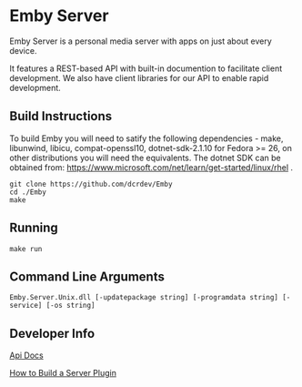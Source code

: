 Emby Server
============

Emby Server is a personal media server with apps on just about every device.

It features a REST-based API with built-in documention to facilitate client development. We also have client libraries for our API to enable rapid development.

## Build Instructions ##
To build Emby you will need to satify the following dependencies - make, libunwind, libicu, compat-openssl10, dotnet-sdk-2.1.10 for Fedora >= 26, on other distributions you will need the equivalents. The dotnet SDK can be obtained from: https://www.microsoft.com/net/learn/get-started/linux/rhel .
```
git clone https://github.com/dcrdev/Emby
cd ./Emby 
make
```

## Running ##
```
make run
```

## Command Line Arguments ##
```
Emby.Server.Unix.dll [-updatepackage string] [-programdata string] [-service] [-os string]
```
## Developer Info ##

[Api Docs](https://github.com/MediaBrowser/MediaBrowser/wiki "Api Workflow")

[How to Build a Server Plugin](https://github.com/MediaBrowser/MediaBrowser/wiki/How-to-build-a-Server-Plugin "How to build a server plugin")
